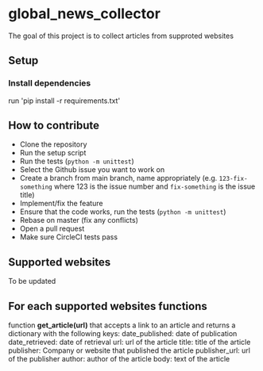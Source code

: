 # global_news_collector

The goal of this project is to collect articles from supproted websites

## Setup

### Install dependencies

run 'pip install -r requirements.txt'

## How to contribute

- Clone the repository
- Run the setup script
- Run the tests (`python -m unittest`)
- Select the Github issue you want to work on
- Create a branch from main branch, name appropriately (e.g. `123-fix-something` where 123 is the issue number and `fix-something` is the issue title)
- Implement/fix the feature
- Ensure that the code works, run the tests (`python -m unittest`)
- Rebase on master (fix any conflicts)
- Open a pull request
- Make sure CircleCI tests pass

## Supported websites

To be updated

## For each supported websites functions


function **get_article(url)** that accepts a link to an article and returns a dictionary with the following keys:
    date_published: date of publication
    date_retrieved: date of retrieval
    url: url of the article
    title: title of the article
    publisher: Company or website that published the article
    publisher_url: url of the publisher
    author: author of the article
    body: text of the article
    
